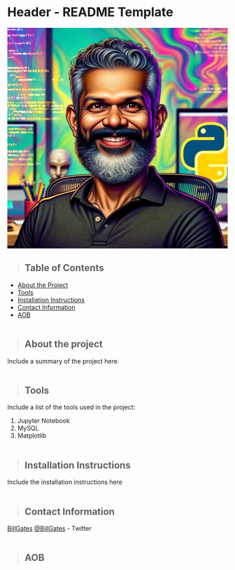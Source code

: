 # Header - README Template
![Github Logo](image.jpg "Sample Image")

>## Table of Contents
* [About the Project](#project)
* [Tools](#tools)
* [Installation Instructions](#instructions)
* [Contact Information](#contact)
* [AOB](#aob)
<br><br>

> ## About the project <a class="anchor" id="project"></a>
Include a summary of the project here.
<br><br>

> ## Tools <a class="anchor" id="tools"></a>
Include a list of the tools used in the project:
1. Jupyter Notebook
2. MySQL
3. Matplotlib
<br><br>

> ## Installation Instructions <a class="anchor" id="instructions"></a>
Include the installation instructions here
<br><br>

> ## Contact Information <a class="anchor" id="contact"></a>
[BillGates](https://www.linkedin.com/in/williamhgates/detail/recent-activity/posts/)
[@BillGates](https://twitter.com/BillGates) - Twitter
<br><br>

> ## AOB <a class="anchor" id="aob"></a>
